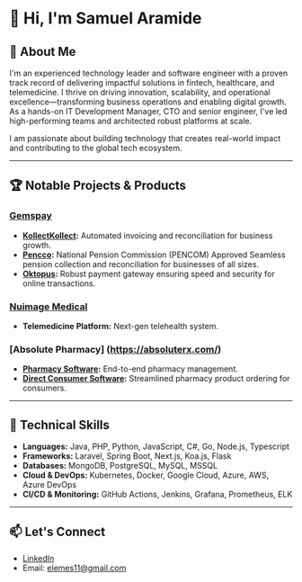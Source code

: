 # 👋 Hi, I'm Samuel Aramide

## 🚀 About Me

I'm an experienced technology leader and software engineer with a proven track record of delivering impactful solutions in fintech, healthcare, and telemedicine. I thrive on driving innovation, scalability, and operational excellence—transforming business operations and enabling digital growth. As a hands-on IT Development Manager, CTO and senior engineer, I've led high-performing teams and architected robust platforms at scale.

I am passionate about building technology that creates real-world impact and contributing to the global tech ecosystem.

---

## 🏆 Notable Projects & Products

### [Gemspay](https://gemspaysolution.com)
- **[KollectKollect](https://merchant.gemspaysolution.com/):** Automated invoicing and reconciliation for business growth.
- **[Pencco](https://pencco.ng):** National Pension Commission (PENCOM) Approved Seamless pension collection and reconciliation for businesses of all sizes.
- **[Oktopus](https://oktopus.gemspaysolution.com):** Robust payment gateway ensuring speed and security for online transactions.


### [Nuimage Medical](https://nuimagemedical.com/)
- **Telemedicine Platform:** Next-gen telehealth system.


### [Absolute Pharmacy] (https://absoluterx.com/)
- **[Pharmacy Software](https://portal.absoluterx.com/administrators/login):** End-to-end pharmacy management.
- **[Direct Consumer Software](https://direct.absoluterx.com/home):** Streamlined pharmacy product ordering for consumers.


---

## 💼 Technical Skills

- **Languages:** Java, PHP, Python, JavaScript, C#, Go, Node.js, Typescript
- **Frameworks:** Laravel, Spring Boot, Next.js, Koa.js, Flask
- **Databases:** MongoDB, PostgreSQL, MySQL, MSSQL
- **Cloud & DevOps:** Kubernetes, Docker, Google Cloud, Azure, AWS, Azure DevOps
- **CI/CD & Monitoring:** GitHub Actions, Jenkins, Grafana, Prometheus, ELK

---

## 📫 Let's Connect

- [LinkedIn](https://linkedin.com/in/samuel-aramide-157563b7)
- Email: elemes11@gmail.com



